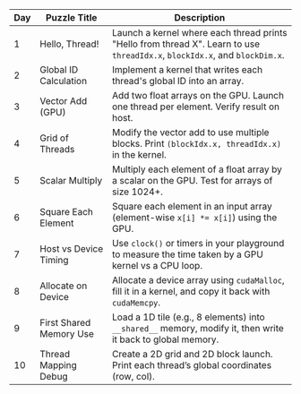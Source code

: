 | Day | Puzzle Title                       | Description                                                                                                                                 |
|-----|------------------------------------|---------------------------------------------------------------------------------------------------------------------------------------------|
| 1   | Hello, Thread!                     | Launch a kernel where each thread prints "Hello from thread X". Learn to use `threadIdx.x`, `blockIdx.x`, and `blockDim.x`.                 |
| 2   | Global ID Calculation              | Implement a kernel that writes each thread's global ID into an array.                                                                      |
| 3   | Vector Add (GPU)                   | Add two float arrays on the GPU. Launch one thread per element. Verify result on host.                                                     |
| 4   | Grid of Threads                    | Modify the vector add to use multiple blocks. Print `(blockIdx.x, threadIdx.x)` in the kernel.                                              |
| 5   | Scalar Multiply                    | Multiply each element of a float array by a scalar on the GPU. Test for arrays of size 1024+.                                              |
| 6   | Square Each Element                | Square each element in an input array (element-wise `x[i] *= x[i]`) using the GPU.                                                         |
| 7   | Host vs Device Timing              | Use `clock()` or timers in your playground to measure the time taken by a GPU kernel vs a CPU loop.                                        |
| 8   | Allocate on Device                 | Allocate a device array using `cudaMalloc`, fill it in a kernel, and copy it back with `cudaMemcpy`.                                      |
| 9   | First Shared Memory Use            | Load a 1D tile (e.g., 8 elements) into `__shared__` memory, modify it, then write it back to global memory.                                |
| 10  | Thread Mapping Debug               | Create a 2D grid and 2D block launch. Print each thread’s global coordinates (row, col).                                                   |
